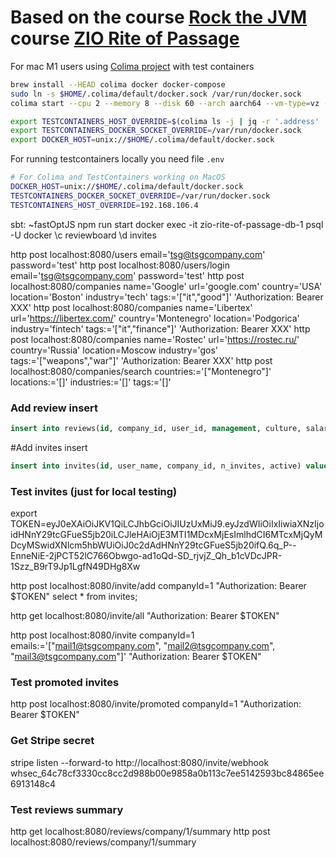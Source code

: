 # Based on the course [Rock the JVM](https://rockthejvm.com/) course [ZIO Rite of Passage](https://rockthejvm.com/courses/enrolled/2132116)

For mac M1 users using [Colima project](https://github.com/abiosoft/colima) with test containers
```bash
brew install --HEAD colima docker docker-compose
sudo ln -s $HOME/.colima/default/docker.sock /var/run/docker.sock
colima start --cpu 2 --memory 8 --disk 60 --arch aarch64 --vm-type=vz --vz-rosetta --mount-type virtiofs --network-address

export TESTCONTAINERS_HOST_OVERRIDE=$(colima ls -j | jq -r '.address' | head -n 1)
export TESTCONTAINERS_DOCKER_SOCKET_OVERRIDE=/var/run/docker.sock
export DOCKER_HOST=unix://$HOME/.colima/default/docker.sock
```

For running testcontainers locally you need file `.env`
```bash
# For Colima and TestContainers working on MacOS
DOCKER_HOST=unix://$HOME/.colima/default/docker.sock
TESTCONTAINERS_DOCKER_SOCKET_OVERRIDE=/var/run/docker.sock
TESTCONTAINERS_HOST_OVERRIDE=192.168.106.4
```

sbt: ~fastOptJS
npm run start
docker exec -it zio-rite-of-passage-db-1 psql -U docker
\c reviewboard
\d invites



http post localhost:8080/users email='tsg@tsgcompany.com' password='test'
http post localhost:8080/users/login email='tsg@tsgcompany.com' password='test'
http post localhost:8080/companies name='Google' url='google.com' country='USA' location='Boston' industry='tech' tags:='["it","good"]' 'Authorization: Bearer XXX'
http post localhost:8080/companies name='Libertex' url='https://libertex.com/' country='Montenegro' location='Podgorica' industry='fintech' tags:='["it","finance"]' 'Authorization: Bearer XXX'
http post localhost:8080/companies name='Rostec' url='https://rostec.ru/' country='Russia' location=Moscow industry='gos' tags:='["weapons","war"]' 'Authorization: Bearer XXX'
http post localhost:8080/companies/search countries:='["Montenegro"]' locations:='[]' industries:='[]' tags:='[]'

### Add review insert
```sql
insert into reviews(id, company_id, user_id, management, culture, salary, benefits, would_recommend, review, created, updated) values(2, 1, 1, 5, 4, 5, 5, 5, 'Awesome', now(), now());
```

#Add invites insert
```sql
insert into invites(id, user_name, company_id, n_invites, active) values (1, 'tsg@tsgcompany.com',1 ,10, true);

```

### Test invites (just for local testing)
export TOKEN=eyJ0eXAiOiJKV1QiLCJhbGciOiJIUzUxMiJ9.eyJzdWIiOiIxIiwiaXNzIjoidHNnY29tcGFueS5jb20iLCJleHAiOjE3MTI1MDcxMjEsImlhdCI6MTcxMjQyMDcyMSwidXNlcm5hbWUiOiJ0c2dAdHNnY29tcGFueS5jb20ifQ.6q_P--EnneNiE-2jPCT52lC766Obwgo-ad1oQd-SD_rjvjZ_Qh_b1cVDcJPR-1Szz_B9rT9Jp1LgfN49DHg8Xw

http post localhost:8080/invite/add companyId=1 "Authorization: Bearer $TOKEN"
select * from invites;

http get localhost:8080/invite/all "Authorization: Bearer $TOKEN"

http post localhost:8080/invite companyId=1 emails:='["mail1@tsgcompany.com", "mail2@tsgcompany.com", "mail3@tsgcompany.com"]' "Authorization: Bearer $TOKEN"

### Test promoted invites
http post localhost:8080/invite/promoted companyId=1 "Authorization: Bearer $TOKEN"

### Get Stripe secret
stripe listen --forward-to http://localhost:8080/invite/webhook
whsec_64c78cf3330cc8cc2d988b00e9858a0b113c7ee5142593bc84865ee6913148c4

### Test reviews summary
http get localhost:8080/reviews/company/1/summary
http post localhost:8080/reviews/company/1/summary



